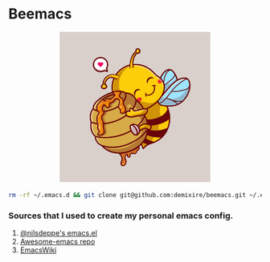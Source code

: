 # Beemacs
<p align="center">
  <img width="300" height="300" src="./images/bee.jpg">
</p>

```sh
rm -rf ~/.emacs.d && git clone git@github.com:demixire/beemacs.git ~/.emacs.d
```

### Sources that I used to create my personal emacs config.
1. [ @nilsdeppe's emacs.el](https://gist.github.com/nilsdeppe/7645c096d93b005458d97d6874a91ea9)
2. [Awesome-emacs repo](https://github.com/emacs-tw/awesome-emacs)
3. [EmacsWiki](https://www.emacswiki.org/emacs/SiteMap)
